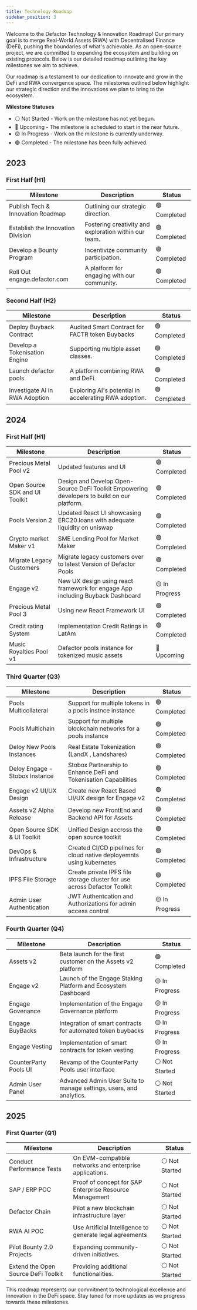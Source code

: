 ```yaml
---
title: Technology Roadmap
sidebar_position: 3
---
```


Welcome to the Defactor Technology & Innovation Roadmap! Our primary goal is to merge Real-World Assets (RWA) with Decentralised Finance (DeFi), pushing the boundaries of what's achievable. As an open-source project, we are committed to expanding the ecosystem and building on existing protocols. Below is our detailed roadmap outlining the key milestones we aim to achieve.

Our roadmap is a testament to our dedication to innovate and grow in the DeFi and RWA convergence space. The milestones outlined below highlight our strategic direction and the innovations we plan to bring to the ecosystem.

**Milestone Statuses**

- ⚪ Not Started - Work on the milestone has not yet begun.
- 🔵 Upcoming - The milestone is scheduled to start in the near future.
- 🟡 In Progress - Work on the milestone is currently underway.
- 🟢 Completed - The milestone has been fully achieved.

## 2023

### First Half (H1)

| Milestone                             | Description                                            | Status |
|---------------------------------------|--------------------------------------------------------|--------|
| Publish Tech & Innovation Roadmap     | Outlining our strategic direction.                     | 🟢 Completed |
| Establish the Innovation Division     | Fostering creativity and exploration within our team.  | 🟢 Completed |
| Develop a Bounty Program              | Incentivize community participation.                   | 🟢 Completed |
| Roll Out engage.defactor.com          | A platform for engaging with our community.            | 🟢 Completed |

### Second Half (H2)

| Milestone                             | Description                                                              |  Status  |
|---------------------------------------|--------------------------------------------------------------------------|----------|
| Deploy Buyback Contract              | Audited Smart Contract for FACTR token Buybacks                           | 🟢 Completed |
| Develop a Tokenisation Engine         | Supporting multiple asset classes.                                       | 🟢 Completed |
| Launch defactor pools                 | A platform combining RWA and DeFi.                                       | 🟢 Completed | 
| Investigate AI in RWA Adoption        | Exploring AI's potential in accelerating RWA adoption.                   | 🟢 Completed |

## 2024

### First Half (H1)

| Milestone                      | Description                                                               | Status |
|--------------------------------|---------------------------------------------------------------------------|--------|
| Precious Metal Pool v2         | Updated features and UI                                                   | 🟢 Completed |
| Open Source SDK and UI Toolkit | Design and Develop Open-Source DeFi Toolkit Empowering developers to build on our platform. | 🟢 Completed |
| Pools Version 2                | Updated React UI showcasing ERC20.loans with adequate liquidity on uniswap| 🟢 Completed |
| Crypto market Maker v1         | SME Lending Pool for Market Maker                                        | 🟢 Completed |
| Migrate Legacy Customers       | Migrate legacy customers over to latest Version of Defactor Pools        | 🟢 Completed |
| Engage v2                      | New UX design using react framework for engage App including Buyback Dashboard | 🟡 In Progress  |
| Precious Metal Pool 3          | Using new React Framework UI                                             | 🟢 Completed |
| Credit rating System           | Implementation Credit Ratings in LatAm                                   | 🟢 Completed |
| Music Royalties Pool v1        | Defactor pools instance for tokenized music assets                       | 🔵 Upcoming  |

### Third Quarter (Q3)

| Milestone                      | Description                                                               | Status |
|--------------------------------|---------------------------------------------------------------------------|--------|
| Pools Multicollateral          | Support for multiple tokens in a pools instnce instance                   | 🟢 Completed |
| Pools Multichain               | Support for multiple blockchain networks for a pools instance             | 🟢 Completed |
| Deloy New Pools Instances      | Real Estate Tokenization (LandX , Landshares)                             | 🟢 Completed |
| Deloy Engage - Stobox Instance | Stobox Partnership to Enhance DeFi and Tokenisation Capabilities          | 🟢 Completed |
| Engage v2 UI/UX Design         | Create new React Based UI/UX design for Engage v2                         | 🟢 Completed |
| Assets v2 Alpha Release        | Develop new FrontEnd and Backend API for Assets                           | 🟢 Completed |
| Open Source SDK & UI Toolkit   | Unified Design accross the open source toolkit                            | 🟢 Completed |
| DevOps & Infrastructure        | Created CI/CD pipelines for cloud native deployemnts using kubernetes     | 🟢 Completed |
| IPFS File Storage              | Create private IPFS file storage cluster for use across Defactor Toolkit  | 🟢 Completed |
| Admin User Authentication      | JWT Authentcation and Authorizations for admin access control             | 🟡 In Progress |

### Fourth Quarter (Q4)

| Milestone                      | Description                                                               | Status |
|--------------------------------|---------------------------------------------------------------------------|--------|
| Assets v2                      |  Beta launch for the first customer on the Assets v2 platform             | 🟢 Completed   |
| Engage v2                      |  Launch of the Engage Staking Platform and Ecosystem Dashboard            | 🟡 In Progress |
| Engage Govenance               |  Implementation of the Engage Governance platform                         | 🟡 In Progress |
| Engage BuyBacks                |  Integration of smart contracts for automated token buybacks              | 🟡 In Progress |
| Engage Vesting                 |  Implementation of smart contracts for token vesting                      | 🟡 In Progress |
| CounterParty Pools UI          |  Revamp of the CounterParty Pools user interface                          | ⚪ Not Started |
| Admin User Panel               |  Advanced Admin User Suite to manage settings, users, and  analytics.     | ⚪ Not Started |

## 2025

### First Quarter (Q1)

| Milestone                      | Description                                                               | Status |
|--------------------------------|---------------------------------------------------------------------------|--------|
| Conduct Performance Tests      | On EVM-compatible networks and enterprise applications.                   | ⚪ Not Started |
| SAP / ERP POC                  | Proof of concept for SAP Enterprise Resource Management                   | ⚪ Not Started |
| Defactor Chain                 | Pilot a new blockchain infrastructure layer                               | ⚪ Not Started |
| RWA AI POC                     | Use Artificial Intelligence to generate legal agreements                  | ⚪ Not Started |
| Pilot Bounty 2.0 Projects             | Expanding community-driven initiatives.                            | ⚪ Not Started |
| Extend the Open Source DeFi Toolkit   | Providing additional functionalities.                              | ⚪ Not Started |

This roadmap represents our commitment to technological excellence and innovation in the DeFi space. Stay tuned for more updates as we progress towards these milestones.
